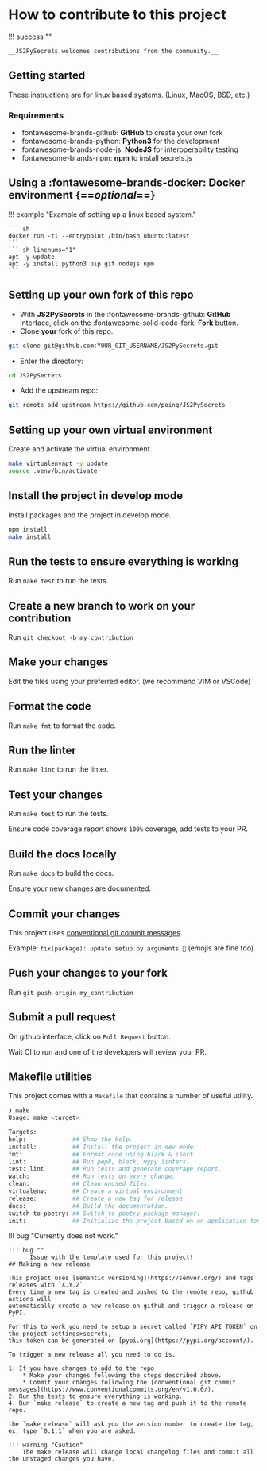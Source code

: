 # How to contribute to this project

!!! success ""

	__JS2PySecrets welcomes contributions from the community.__

## Getting started

These instructions are for linux based systems. (Linux, MacOS, BSD, etc.)

### Requirements

<div class="grid cards" markdown>

- :fontawesome-brands-github: __GitHub__ to create your own fork
- :fontawesome-brands-python: __Python3__ for the development
- :fontawesome-brands-node-js: __NodeJS__ for interoperability testing
- :fontawesome-brands-npm: __npm__ to install secrets.js

</div>

## Using a :fontawesome-brands-docker: __Docker__ environment  {==_optional_==}


!!! example "Example of setting up a linux based system."

	``` sh
	docker run -ti --entrypoint /bin/bash ubuntu:latest
	```
	``` sh linenums="1"
	apt -y update
	apt -y install python3 pip git nodejs npm
	```
## Setting up your own fork of this repo

- With __JS2PySecrets__ in the :fontawesome-brands-github: __GitHub__ interface, click on the :fontawesome-solid-code-fork: __Fork__ button.
- Clone __your__ fork of this repo. 
``` sh 
git clone git@github.com:YOUR_GIT_USERNAME/JS2PySecrets.git
```
- Enter the directory: 
``` sh
cd JS2PySecrets
```
- Add the upstream repo:
``` sh
git remote add upstream https://github.com/poing/JS2PySecrets
```

## Setting up your own virtual environment

Create and activate the virtual environment.

``` sh linenums="1"
make virtualenvapt -y update
source .venv/bin/activate
```

## Install the project in develop mode

Install packages and the project in develop mode.

``` sh linenums="1"
npm install
make install
```

## Run the tests to ensure everything is working

Run `make test` to run the tests.

## Create a new branch to work on your contribution

Run `git checkout -b my_contribution`

## Make your changes

Edit the files using your preferred editor. (we recommend VIM or VSCode)

## Format the code

Run `make fmt` to format the code.

## Run the linter

Run `make lint` to run the linter.

## Test your changes

Run `make test` to run the tests.

Ensure code coverage report shows `100%` coverage, add tests to your PR.

## Build the docs locally

Run `make docs` to build the docs.

Ensure your new changes are documented.

## Commit your changes

This project uses [conventional git commit messages](https://www.conventionalcommits.org/en/v1.0.0/).

Example: `fix(package): update setup.py arguments 🎉` (emojis are fine too)

## Push your changes to your fork

Run `git push origin my_contribution`

## Submit a pull request

On github interface, click on `Pull Request` button.

Wait CI to run and one of the developers will review your PR.
## Makefile utilities

This project comes with a `Makefile` that contains a number of useful utility.

```sh 
❯ make
Usage: make <target>

Targets:
help:             ## Show the help.
install:          ## Install the project in dev mode.
fmt:              ## Format code using black & isort.
lint:             ## Run pep8, black, mypy linters.
test: lint        ## Run tests and generate coverage report.
watch:            ## Run tests on every change.
clean:            ## Clean unused files.
virtualenv:       ## Create a virtual environment.
release:          ## Create a new tag for release.
docs:             ## Build the documentation.
switch-to-poetry: ## Switch to poetry package manager.
init:             ## Initialize the project based on an application template.
```
!!! bug "Currently does not work."

	!!! bug ""
		  Issue with the template used for this project!
	## Making a new release

	This project uses [semantic versioning](https://semver.org/) and tags releases with `X.Y.Z`
	Every time a new tag is created and pushed to the remote repo, github actions will
	automatically create a new release on github and trigger a release on PyPI.

	For this to work you need to setup a secret called `PIPY_API_TOKEN` on the project settings>secrets, 
	this token can be generated on [pypi.org](https://pypi.org/account/).

	To trigger a new release all you need to do is.

	1. If you have changes to add to the repo
		* Make your changes following the steps described above.
		* Commit your changes following the [conventional git commit messages](https://www.conventionalcommits.org/en/v1.0.0/).
	2. Run the tests to ensure everything is working.
	4. Run `make release` to create a new tag and push it to the remote repo.

	the `make release` will ask you the version number to create the tag, ex: type `0.1.1` when you are asked.

	!!! warning "Caution"
		The make release will change local changelog files and commit all the unstaged changes you have.
